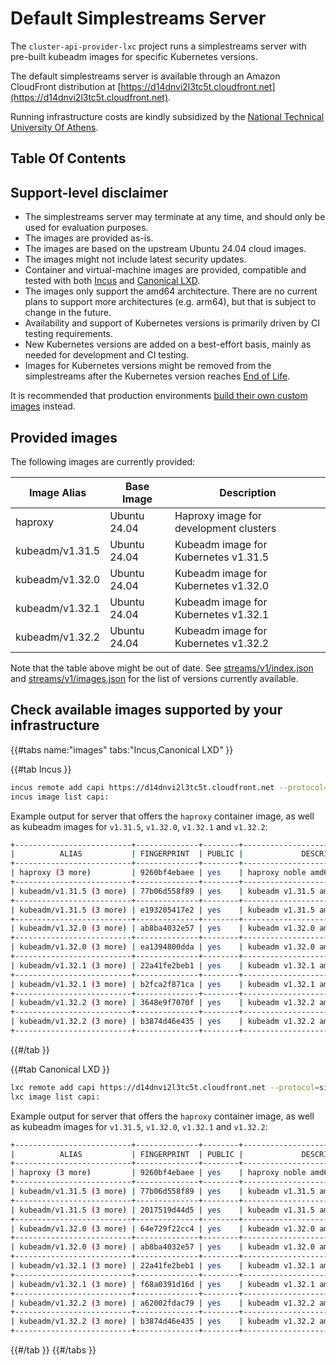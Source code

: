# Default Simplestreams Server

The `cluster-api-provider-lxc` project runs a simplestreams server with pre-built kubeadm images for specific Kubernetes versions.

The default simplestreams server is available through an Amazon CloudFront distribution at [https://d14dnvi2l3tc5t.cloudfront.net](https://d14dnvi2l3tc5t.cloudfront.net).

Running infrastructure costs are kindly subsidized by the [National Technical University Of Athens].

## Table Of Contents

<!-- toc -->

## Support-level disclaimer

- The simplestreams server may terminate at any time, and should only be used for evaluation purposes.
- The images are provided as-is.
- The images are based on the upstream Ubuntu 24.04 cloud images.
- The images might not include latest security updates.
- Container and virtual-machine images are provided, compatible and tested with both [Incus] and [Canonical LXD].
- The images only support the amd64 architecture. There are no current plans to support more architectures (e.g. arm64), but that is subject to change in the future.
- Availability and support of Kubernetes versions is primarily driven by CI testing requirements.
- New Kubernetes versions are added on a best-effort basis, mainly as needed for development and CI testing.
- Images for Kubernetes versions might be removed from the simplestreams after the Kubernetes version reaches [End of Life](https://kubernetes.io/releases/patch-releases/#support-period).

It is recommended that production environments [build their own custom images](../howto/images/index.md) instead.

## Provided images

The following images are currently provided:

| Image Alias | Base Image | Description |
|-|-|-|
| haproxy | Ubuntu 24.04 | Haproxy image for development clusters |
| kubeadm/v1.31.5 | Ubuntu 24.04 | Kubeadm image for Kubernetes v1.31.5 |
| kubeadm/v1.32.0 | Ubuntu 24.04 | Kubeadm image for Kubernetes v1.32.0 |
| kubeadm/v1.32.1 | Ubuntu 24.04 | Kubeadm image for Kubernetes v1.32.1 |
| kubeadm/v1.32.2 | Ubuntu 24.04 | Kubeadm image for Kubernetes v1.32.2 |

Note that the table above might be out of date. See [streams/v1/index.json] and [streams/v1/images.json] for the list of versions currently available.

## Check available images supported by your infrastructure

{{#tabs name:"images" tabs:"Incus,Canonical LXD" }}

{{#tab Incus }}

```bash
incus remote add capi https://d14dnvi2l3tc5t.cloudfront.net --protocol=simplestreams
incus image list capi:
```

Example output for server that offers the `haproxy` container image, as well as kubeadm images for `v1.31.5`, `v1.32.0`, `v1.32.1` and `v1.32.2`:

```bash
+--------------------------+--------------+--------+--------------------------------------+--------------+-----------------+------------+----------------------+
|          ALIAS           | FINGERPRINT  | PUBLIC |             DESCRIPTION              | ARCHITECTURE |      TYPE       |    SIZE    |     UPLOAD DATE      |
+--------------------------+--------------+--------+--------------------------------------+--------------+-----------------+------------+----------------------+
| haproxy (3 more)         | 9260bf4ebaee | yes    | haproxy noble amd64 (202502041428)   | x86_64       | CONTAINER       | 122.57MiB  | 2025/02/04 00:00 UTC |
+--------------------------+--------------+--------+--------------------------------------+--------------+-----------------+------------+----------------------+
| kubeadm/v1.31.5 (3 more) | 77b06d558f89 | yes    | kubeadm v1.31.5 amd64 (202502051122) | x86_64       | CONTAINER       | 719.11MiB  | 2025/02/05 00:00 UTC |
+--------------------------+--------------+--------+--------------------------------------+--------------+-----------------+------------+----------------------+
| kubeadm/v1.31.5 (3 more) | e193205417e2 | yes    | kubeadm v1.31.5 amd64 (202502051127) | x86_64       | VIRTUAL-MACHINE | 1040.99MiB | 2025/02/05 00:00 UTC |
+--------------------------+--------------+--------+--------------------------------------+--------------+-----------------+------------+----------------------+
| kubeadm/v1.32.0 (3 more) | ab8ba4032e57 | yes    | kubeadm v1.32.0 amd64 (202502091256) | x86_64       | CONTAINER       | 725.88MiB  | 2025/02/09 00:00 UTC |
+--------------------------+--------------+--------+--------------------------------------+--------------+-----------------+------------+----------------------+
| kubeadm/v1.32.0 (3 more) | ea1394800dda | yes    | kubeadm v1.32.0 amd64 (202502091301) | x86_64       | VIRTUAL-MACHINE | 1025.61MiB | 2025/02/09 00:00 UTC |
+--------------------------+--------------+--------+--------------------------------------+--------------+-----------------+------------+----------------------+
| kubeadm/v1.32.1 (3 more) | 22a41fe2beb1 | yes    | kubeadm v1.32.1 amd64 (202502042122) | x86_64       | CONTAINER       | 725.97MiB  | 2025/02/04 00:00 UTC |
+--------------------------+--------------+--------+--------------------------------------+--------------+-----------------+------------+----------------------+
| kubeadm/v1.32.1 (3 more) | b2fca2f871ca | yes    | kubeadm v1.32.1 amd64 (202502042127) | x86_64       | VIRTUAL-MACHINE | 1026.84MiB | 2025/02/04 00:00 UTC |
+--------------------------+--------------+--------+--------------------------------------+--------------+-----------------+------------+----------------------+
| kubeadm/v1.32.2 (3 more) | 3648e9f7070f | yes    | kubeadm v1.32.2 amd64 (202502141012) | x86_64       | VIRTUAL-MACHINE | 1031.58MiB | 2025/02/14 00:00 UTC |
+--------------------------+--------------+--------+--------------------------------------+--------------+-----------------+------------+----------------------+
| kubeadm/v1.32.2 (3 more) | b3874d46e435 | yes    | kubeadm v1.32.2 amd64 (202502141007) | x86_64       | CONTAINER       | 725.90MiB  | 2025/02/14 00:00 UTC |
+--------------------------+--------------+--------+--------------------------------------+--------------+-----------------+------------+----------------------+
```

{{#/tab }}

{{#tab Canonical LXD }}

```bash
lxc remote add capi https://d14dnvi2l3tc5t.cloudfront.net --protocol=simplestreams
lxc image list capi:
```

Example output for server that offers the `haproxy` container image, as well as kubeadm images for `v1.31.5`, `v1.32.0`, `v1.32.1` and `v1.32.2`:

```bash
+--------------------------+--------------+--------+--------------------------------------+--------------+-----------------+------------+-------------------------------+
|          ALIAS           | FINGERPRINT  | PUBLIC |             DESCRIPTION              | ARCHITECTURE |      TYPE       |    SIZE    |          UPLOAD DATE          |
+--------------------------+--------------+--------+--------------------------------------+--------------+-----------------+------------+-------------------------------+
| haproxy (3 more)         | 9260bf4ebaee | yes    | haproxy noble amd64 (202502041428)   | x86_64       | CONTAINER       | 122.57MiB  | Feb 4, 2025 at 12:00am (UTC)  |
+--------------------------+--------------+--------+--------------------------------------+--------------+-----------------+------------+-------------------------------+
| kubeadm/v1.31.5 (3 more) | 77b06d558f89 | yes    | kubeadm v1.31.5 amd64 (202502051122) | x86_64       | CONTAINER       | 719.11MiB  | Feb 5, 2025 at 12:00am (UTC)  |
+--------------------------+--------------+--------+--------------------------------------+--------------+-----------------+------------+-------------------------------+
| kubeadm/v1.31.5 (3 more) | 2017519d44d5 | yes    | kubeadm v1.31.5 amd64 (202501150903) | x86_64       | VIRTUAL-MACHINE | 1154.42MiB | Jan 15, 2025 at 12:00am (UTC) |
+--------------------------+--------------+--------+--------------------------------------+--------------+-----------------+------------+-------------------------------+
| kubeadm/v1.32.0 (3 more) | 64e729f22cc4 | yes    | kubeadm v1.32.0 amd64 (202501150903) | x86_64       | VIRTUAL-MACHINE | 1163.00MiB | Jan 15, 2025 at 12:00am (UTC) |
+--------------------------+--------------+--------+--------------------------------------+--------------+-----------------+------------+-------------------------------+
| kubeadm/v1.32.0 (3 more) | ab8ba4032e57 | yes    | kubeadm v1.32.0 amd64 (202502091256) | x86_64       | CONTAINER       | 725.88MiB  | Feb 9, 2025 at 12:00am (UTC)  |
+--------------------------+--------------+--------+--------------------------------------+--------------+-----------------+------------+-------------------------------+
| kubeadm/v1.32.1 (3 more) | 22a41fe2beb1 | yes    | kubeadm v1.32.1 amd64 (202502042122) | x86_64       | CONTAINER       | 725.97MiB  | Feb 4, 2025 at 12:00am (UTC)  |
+--------------------------+--------------+--------+--------------------------------------+--------------+-----------------+------------+-------------------------------+
| kubeadm/v1.32.1 (3 more) | f68a0391d16d | yes    | kubeadm v1.32.1 amd64 (202501150903) | x86_64       | VIRTUAL-MACHINE | 1158.56MiB | Jan 15, 2025 at 12:00am (UTC) |
+--------------------------+--------------+--------+--------------------------------------+--------------+-----------------+------------+-------------------------------+
| kubeadm/v1.32.2 (3 more) | a62002fdac79 | yes    | kubeadm v1.32.2 amd64 (202502110910) | x86_64       | VIRTUAL-MACHINE | 1163.01MiB | Feb 11, 2025 at 12:00am (UTC) |
+--------------------------+--------------+--------+--------------------------------------+--------------+-----------------+------------+-------------------------------+
| kubeadm/v1.32.2 (3 more) | b3874d46e435 | yes    | kubeadm v1.32.2 amd64 (202502141007) | x86_64       | CONTAINER       | 725.90MiB  | Feb 14, 2025 at 12:00am (UTC) |
+--------------------------+--------------+--------+--------------------------------------+--------------+-----------------+------------+-------------------------------+
```

{{#/tab }}
{{#/tabs }}

<!-- links -->
[National Technical University Of Athens]: https://ntua.gr/en
[Incus]: https://linuxcontainers.org/incus/docs/main/
[Canonical LXD]: https://canonical-lxd.readthedocs-hosted.com/en/
[streams/v1/index.json]: https://d14dnvi2l3tc5t.cloudfront.net/streams/v1/index.json
[streams/v1/images.json]: https://d14dnvi2l3tc5t.cloudfront.net/streams/v1/images.json
